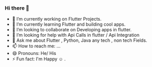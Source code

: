 ### Hi there 👋

- 🔭 I’m currently working on Flutter Projects.
- 🌱 I’m currently learning Flutter and building cool apps.
- 👯 I’m looking to collaborate on Developing apps in flutter.
- 🤔 I’m looking for help with Api Calls in flutter / Api Integration
- 💬 Ask me about Flutter , Python, Java any tech , non tech Fields.
- 📫 How to reach me: ...
- 😄 Pronouns: He/ His
- ⚡ Fun fact: I'm Happy ☺ .

